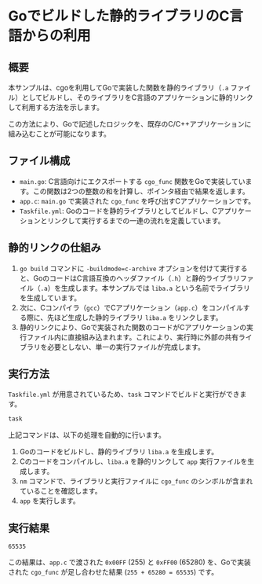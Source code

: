 # Goでビルドした静的ライブラリのC言語からの利用

## 概要

本サンプルは、cgoを利用してGoで実装した関数を静的ライブラリ（`.a` ファイル）としてビルドし、そのライブラリをC言語のアプリケーションに静的リンクして利用する方法を示します。

この方法により、Goで記述したロジックを、既存のC/C++アプリケーションに組み込むことが可能になります。

## ファイル構成

- `main.go`: C言語向けにエクスポートする `cgo_func` 関数をGoで実装しています。この関数は2つの整数の和を計算し、ポインタ経由で結果を返します。
- `app.c`: `main.go` で実装された `cgo_func` を呼び出すCアプリケーションです。
- `Taskfile.yml`: Goのコードを静的ライブラリとしてビルドし、Cアプリケーションとリンクして実行するまでの一連の流れを定義しています。

## 静的リンクの仕組み

1.  `go build` コマンドに `-buildmode=c-archive` オプションを付けて実行すると、GoのコードはC言語互換のヘッダファイル（`.h`）と静的ライブラリファイル（`.a`）を生成します。本サンプルでは `liba.a` という名前でライブラリを生成しています。
2.  次に、Cコンパイラ（`gcc`）でCアプリケーション（`app.c`）をコンパイルする際に、先ほど生成した静的ライブラリ `liba.a` をリンクします。
3.  静的リンクにより、Goで実装された関数のコードがCアプリケーションの実行ファイル内に直接組み込まれます。これにより、実行時に外部の共有ライブラリを必要としない、単一の実行ファイルが完成します。

## 実行方法

`Taskfile.yml` が用意されているため、`task` コマンドでビルドと実行ができます。

```bash
task
```

上記コマンドは、以下の処理を自動的に行います。

1.  Goのコードをビルドし、静的ライブラリ `liba.a` を生成します。
2.  Cのコードをコンパイルし、`liba.a` を静的リンクして `app` 実行ファイルを生成します。
3.  `nm` コマンドで、ライブラリと実行ファイルに `cgo_func` のシンボルが含まれていることを確認します。
4.  `app` を実行します。

## 実行結果

```
65535
```

この結果は、`app.c` で渡された `0x00FF` (255) と `0xFF00` (65280) を、Goで実装された `cgo_func` が足し合わせた結果 (`255 + 65280 = 65535`) です。

